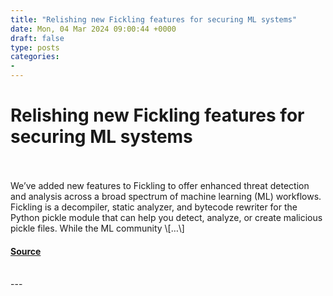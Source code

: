 ```yaml
---
title: "Relishing new Fickling features for securing ML systems"
date: Mon, 04 Mar 2024 09:00:44 +0000
draft: false
type: posts
categories: 
- 
---
```

# Relishing new Fickling features for securing ML systems

<br/>

<br/>
We’ve added new features to Fickling to offer enhanced threat detection and analysis across a broad spectrum of machine learning (ML) workflows. Fickling is a decompiler, static analyzer, and bytecode rewriter for the Python pickle module that can help you detect, analyze, or create malicious pickle files. While the ML community \[…\]

#### [Source](https://blog.trailofbits.com/2024/03/04/relishing-new-fickling-features-for-securing-ml-systems/)

<br/>
---
